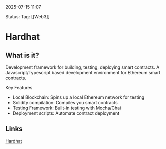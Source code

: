 2025-07-15 11:07

Status:
Tag: [[Web3]]

# Hardhat
## What is it?
Development framework for building, testing, deploying smart contracts. A Javascript/Typescript based development environment for Ethereum smart contracts.

Key Features
- Local Blockchain: Spins up a local Ethereum network for testing
- Solidity compilation: Compiles you smart contracts
- Testing Framework: Built-in testing with Mocha/Chai
- Deployment scripts: Automate contract deployment

## Links
[Hardhat](https://hardhat.org/)